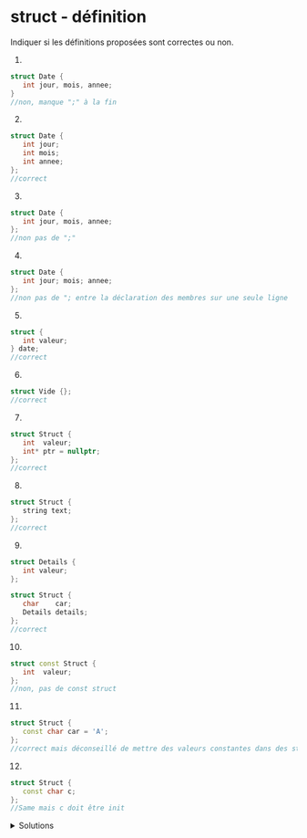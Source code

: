 # struct - définition
Indiquer si les définitions proposées sont correctes ou non.

1.

~~~cpp
struct Date {
   int jour, mois, annee;
}
//non, manque ";" à la fin
~~~

2.

~~~cpp
struct Date {
   int jour;
   int mois;
   int annee;
};
//correct
~~~

3.

~~~cpp
struct Date {
   int jour, mois, annee;
};
//non pas de ";"
~~~

4.

~~~cpp
struct Date {
   int jour; mois; annee;
};
//non pas de "; entre la déclaration des membres sur une seule ligne
~~~

5.

~~~cpp
struct {
   int valeur;
} date;
//correct
~~~

6.

~~~cpp
struct Vide {};
//correct
~~~

7.

~~~cpp
struct Struct {
   int  valeur;
   int* ptr = nullptr;
};
//correct
~~~

8.

~~~cpp
struct Struct {
   string text;
};
//correct
~~~

9.

~~~cpp
struct Details {
   int valeur;
};

struct Struct {
   char    car;
   Details details;
};
//correct
~~~

10.

~~~cpp
struct const Struct {
   int  valeur;
};
//non, pas de const struct
~~~

11.

~~~cpp
struct Struct {
   const char car = 'A';
};
//correct mais déconseillé de mettre des valeurs constantes dans des structures copiables
~~~

12.

~~~cpp
struct Struct {
   const char c;
};
//Same mais c doit être init
~~~


<details>
<summary> Solutions </summary>

| no | Réponse   | Commentaire                                                  |
|--- |---        |---                                                           |
| 1  | faux      | manque un `;` après `}`                                      |
| 2  | correct   | chaque type est spécifié                                     |
| 3  | correct   | le type est commun à tous les membres                        |
| 4  | faux      | les identifications sont séparés par des `;`                 |
| 5  | correct   | type *anonyme* et une variable `date`est créée               |
| 6  | correct   | un `struct` peut être vide                                   |
| 7  | correct   | `ptr`est initialisé ce qui est une bonne chose               |
| 8  | correct   | un `struc` peut contenir un `string`                         |
| 9  | correct   | un `struc` peut contenir un autre `struct`                   |
| 10 | faux      | un `struc` n'est pas constant globalement                    |
| 11 | correct   | un membre d'un `struc` peut être constant                    |
| 12 | correct   | mais une variable de ce type doit initialiser la constante c |

</details>
